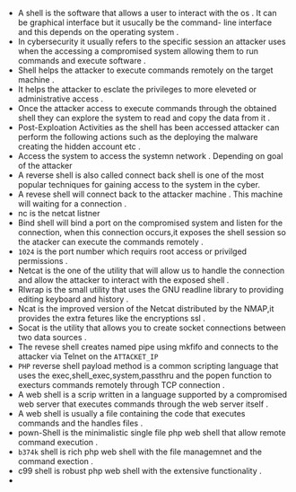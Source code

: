 - A shell is the software that allows a user to interact with the os . It can be graphical interface but it usucally be the command- line interface and this depends on the operating system .
- In cybersecurity it usually  refers to the specific session an attacker uses when the accessing a compromised system allowing them to run commands and execute software . 
-  Shell helps the attacker to execute commands remotely on the target machine .
-  It helps the attacker to esclate the privileges to more eleveted or administrative access .
-  Once the attacker access to execute commands through the obtained shell  they can explore the system to read and copy the data from it  .
-  Post-Exploation Activities as the shell has been accessed attacker can perform the following actions such as the deploying the malware creating the hidden account etc .
- Access the system to access the systemn   network . Depending on goal of the attacker
- A reverse shell is also called connect back shell is one of the most popular techniques for gaining access to the system in the cyber.
-  A revese shell will connect back to the attacker machine . This machine will waiting for a connection .
- nc is the netcat listner 
-  Bind shell will bind a port on the compromised system and listen for the connection, when this connection occurs,it exposes the shell session so the atacker can execute the commands remotely .
-  `1024` is the port number which requirs root access or privilged permissions .
- Netcat is the one of the utility that will allow us to handle the connection and allow the attacker to interact with the exposed shell .
- Rlwrap is the small utility that uses the GNU readline library to providing editing keyboard and history .
- Ncat is the improved version of the Netcat distributed by the NMAP,it provides the extra fetures like the encryptions ssl .
- Socat is the utility that allows you to create socket connections between two data sources .
- The revese shell creates named pipe using mkfifo and connects to the attacker via Telnet on the `ATTACKET_IP`
- `PHP` reverse shell payload method is a common scripting language that uses the exec,shell_exec,system,passthru and the popen function to execturs commands remotely through TCP connection .
-  A web shell is a scrip written in a language supported by a compromised web server that executes commands through the web server itself . 
-  A web shell is usually a file containing the code that executes commands and the handles files .
- pown-Shell is the minimalistic single file php web shell that allow remote command execution .
- `b374k` shell is rich php web shell with the file managemnet and the command exection .
- c99 shell is robust php web shell with the extensive functionality .
- 